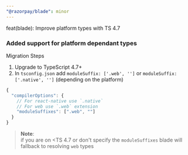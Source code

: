 ```yaml
---
"@razorpay/blade": minor
---
```


feat(blade): Improve platform types with TS 4.7

### Added support for platform dependant types

Migration Steps

1. Upgrade to TypeScript 4.7+
2. In `tsconfig.json` add `moduleSuffix: ['.web', '']` or `moduleSuffix: ['.native', '']` (depending on the platform)

```js
{
  "compilerOptions": {
    // For react-native use `.native`
    // For web use `.web` extension
    "moduleSuffixes": [".web", ""]
  }
}
```

> **Note**:  
> if you are on <TS 4.7 or don't specify the `moduleSuffixes` blade will fallback to resolving `web` types

